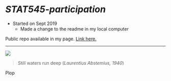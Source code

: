 # **_STAT545-participation_**

- Started on Sept 2019
  - Made a change to the readme in my local computer
  
Public repo available in my page.  [Link here.](https://github.com/azmigueldario/STAT545-participation)

****

![](https://cdn.pixabay.com/photo/2016/11/29/04/19/beach-1867285_960_720.jpg)

> Still waters run deep (*Laurentius Abstemius, 1940*)


Plop

